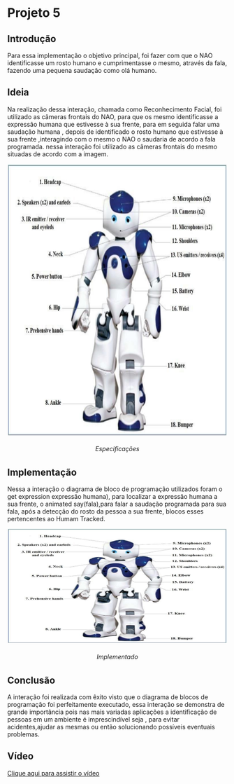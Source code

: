 # Projeto 5

## Introdução
Para essa implementação o objetivo principal, foi fazer com que o NAO identificasse um rosto humano e cumprimentasse o mesmo, através da fala, fazendo uma pequena saudação como olá humano.


## Ideia
Na realização dessa interação, chamada como Reconhecimento Facial, foi utilizado as câmeras frontais do NAO, para que os mesmo identificasse a expressão humana que estivesse à sua frente, para em seguida falar uma saudação humana , depois de identificado o rosto humano que estivesse à sua frente ,interagindo com o mesmo o NAO o saudaria de acordo a fala programada. nessa interação foi utilizado as câmeras frontais do mesmo situadas de acordo com a imagem.

<p align="center">
  <img width="745" height="620" src= img51.png title="NAO">
  <h6 align="center">Especificações</h6>
</p>


## Implementação
Nessa a interação o diagrama de bloco de programação utilizados foram o get expression expressão humana), para localizar a expressão humana a sua frente, o animated say(fala),para falar a saudação programada para sua fala, após a detecção do rosto da pessoa a sua frente, blocos esses pertencentes ao Humam Tracked.

<p align="center">
  <img width="752" height="261" src= img51.png title="implementação">
  <h6 align="center">Implementado</h6>
</p>

## Conclusão
A interação foi realizada com êxito visto que o diagrama de blocos de programação foi perfeitamente executado, essa interação se demonstra de grande importância pois nas mais variadas aplicações a identificação de pessoas em um ambiente é imprescindível seja , para evitar acidentes,ajudar as mesmas ou então solucionando possíveis eventuais problemas.

## Vídeo
[Clique aqui para assistir o vídeo](https://www.youtube.com/watch?v=tItcqyalnnw)
